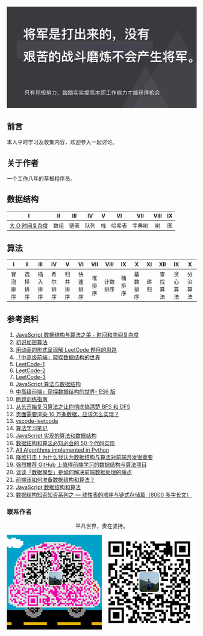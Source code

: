 ![image](./img/timg.jpg)
<br>

## 前言

本人平时学习及收集内容，欢迎参入一起讨论。

## 关于作者

一个工作八年的草根程序员。

## 数据结构

|                                                                     I                                                                     |  II  | III  |  IV  |  V  |   VI   |  VII   | VIII | IX  |
| :---------------------------------------------------------------------------------------------------------------------------------------: | :--: | :--: | :--: | :-: | :----: | :----: | :--: | :-: |
| [大 O 时间复杂度](https://github.com/cs-learning-record/algorithm/blob/master/%E5%A4%A7O%E6%97%B6%E9%97%B4%E5%A4%8D%E6%9D%82%E5%BA%A6.md) | 数组 | 链表 | 队列 | 栈  | 哈希表 | 字典树 |  树  | 图  |

## 算法

|    I     |    II    |   III    |    IV    |    V     |    VI    |  VII   |   VIII   |   IX   |    X     |  XI  |   XII    |    IX    |    X     |
| :------: | :------: | :------: | :------: | :------: | :------: | :----: | :------: | :----: | :------: | :--: | :------: | :------: | :------: |
| 冒泡排序 | 选择排序 | 插入排序 | 希尔排序 | 归并排序 | 快速排序 | 堆排序 | 计数排序 | 桶排序 | 基数排序 | 递归 | 查找算法 | 贪心算法 | 分治算法 | 回溯算法 |

## 参考资料

1. [JavaScript 数据结构与算法之美 - 时间和空间复杂度](https://github.com/biaochenxuying/blog/issues/29)
2. [初识加密算法](https://mp.weixin.qq.com/s/8iBZ3_CIzw3kWjmPYACDrw)
3. [用动画的形式呈现解 LeetCode 题目的思路](https://github.com/MisterBooo/LeetCodeAnimation)
4. [「中高级前端」窥探数据结构的世界](https://juejin.im/post/5cd1ab3df265da03587c142a)
5. [LeetCode-1](https://github.com/azl397985856/leetcode)
6. [LeetCode-2](https://github.com/xcatliu/leetcode)
7. [LeetCode-3](https://github.com/LiangJunrong/document-library/tree/master/other-library/LeetCode)
8. [JavaScript 算法与数据结构](https://github.com/trekhleb/javascript-algorithms/blob/master/README.zh-CN.md)
9. [中高级前端」窥探数据结构的世界- ES6 版](https://juejin.im/post/5cd1ab3df265da03587c142a)
10. [刷题训练指南](https://github.com/apachecn/awesome-algorithm)
11. [从头开始复习算法之让你彻底搞清楚 BFS 和 DFS](https://mp.weixin.qq.com/s/AAsbpVevRRGEMrT7SdH60Q)
12. [页面需要渲染 10 万条数据，应该怎么实现？](https://www.cnblogs.com/ldld/p/11028179.html)
13. [vscode-leetcode](https://github.com/jdneo/vscode-leetcode)
14. [算法学习笔记](https://github.com/nonstriater/Learn-Algorithms)
15. [JavaScript 实现的算法和数据结构](https://github.com/ConardLi/awesome-coding-js)
16. [数据结构和算法必知必会的 50 个代码实现](https://github.com/wangzheng0822/algo)
17. [All Algorithms implemented in Python](https://github.com/TheAlgorithms/Python)
18. [降维打击！为什么我认为数据结构与算法对前端开发很重要](https://mp.weixin.qq.com/s/w532W5aVO67MyMeSpkI3uQ)
19. [强烈推荐 GitHub 上值得前端学习的数据结构与算法项目](https://segmentfault.com/a/1190000019842169)
20. [谈谈「数据模型」是如何解决前端数据处理的痛点](https://mp.weixin.qq.com/s/e061ugOvHoQqTe6EYqYHug)
21. [前端该如何准备数据结构和算法？](https://juejin.im/post/5d5b307b5188253da24d3cd1)
22. [JavaScript 数据结构和算法](https://github.com/careteenL/data-structure_algorithm)
23. [数据结构知否知否系列之 — 线性表的顺序与链式存储篇（8000 多字长文）](https://mp.weixin.qq.com/s/wj8PJT1ZJNvYgpd_Kn8uoA)

### 联系作者

<div align="center">
    <p>
        平凡世界，贵在坚持。
    </p>
    <img src="./img/contact.png" />
</div>
